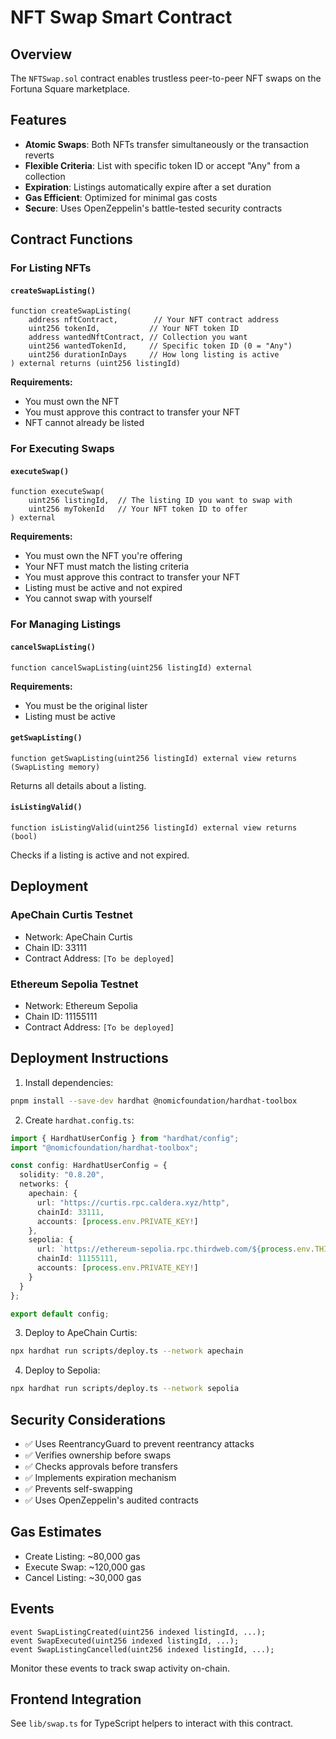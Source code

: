 # NFT Swap Smart Contract

## Overview

The `NFTSwap.sol` contract enables trustless peer-to-peer NFT swaps on the Fortuna Square marketplace.

## Features

- **Atomic Swaps**: Both NFTs transfer simultaneously or the transaction reverts
- **Flexible Criteria**: List with specific token ID or accept "Any" from a collection
- **Expiration**: Listings automatically expire after a set duration
- **Gas Efficient**: Optimized for minimal gas costs
- **Secure**: Uses OpenZeppelin's battle-tested security contracts

## Contract Functions

### For Listing NFTs

#### `createSwapListing()`
```solidity
function createSwapListing(
    address nftContract,        // Your NFT contract address
    uint256 tokenId,           // Your NFT token ID
    address wantedNftContract, // Collection you want
    uint256 wantedTokenId,     // Specific token ID (0 = "Any")
    uint256 durationInDays     // How long listing is active
) external returns (uint256 listingId)
```

**Requirements:**
- You must own the NFT
- You must approve this contract to transfer your NFT
- NFT cannot already be listed

### For Executing Swaps

#### `executeSwap()`
```solidity
function executeSwap(
    uint256 listingId,  // The listing ID you want to swap with
    uint256 myTokenId   // Your NFT token ID to offer
) external
```

**Requirements:**
- You must own the NFT you're offering
- Your NFT must match the listing criteria
- You must approve this contract to transfer your NFT
- Listing must be active and not expired
- You cannot swap with yourself

### For Managing Listings

#### `cancelSwapListing()`
```solidity
function cancelSwapListing(uint256 listingId) external
```

**Requirements:**
- You must be the original lister
- Listing must be active

#### `getSwapListing()`
```solidity
function getSwapListing(uint256 listingId) external view returns (SwapListing memory)
```

Returns all details about a listing.

#### `isListingValid()`
```solidity
function isListingValid(uint256 listingId) external view returns (bool)
```

Checks if a listing is active and not expired.

## Deployment

### ApeChain Curtis Testnet
- Network: ApeChain Curtis
- Chain ID: 33111
- Contract Address: `[To be deployed]`

### Ethereum Sepolia Testnet
- Network: Ethereum Sepolia
- Chain ID: 11155111
- Contract Address: `[To be deployed]`

## Deployment Instructions

1. Install dependencies:
```bash
pnpm install --save-dev hardhat @nomicfoundation/hardhat-toolbox
```

2. Create `hardhat.config.ts`:
```typescript
import { HardhatUserConfig } from "hardhat/config";
import "@nomicfoundation/hardhat-toolbox";

const config: HardhatUserConfig = {
  solidity: "0.8.20",
  networks: {
    apechain: {
      url: "https://curtis.rpc.caldera.xyz/http",
      chainId: 33111,
      accounts: [process.env.PRIVATE_KEY!]
    },
    sepolia: {
      url: `https://ethereum-sepolia.rpc.thirdweb.com/${process.env.THIRDWEB_CLIENT_ID}`,
      chainId: 11155111,
      accounts: [process.env.PRIVATE_KEY!]
    }
  }
};

export default config;
```

3. Deploy to ApeChain Curtis:
```bash
npx hardhat run scripts/deploy.ts --network apechain
```

4. Deploy to Sepolia:
```bash
npx hardhat run scripts/deploy.ts --network sepolia
```

## Security Considerations

- ✅ Uses ReentrancyGuard to prevent reentrancy attacks
- ✅ Verifies ownership before swaps
- ✅ Checks approvals before transfers
- ✅ Implements expiration mechanism
- ✅ Prevents self-swapping
- ✅ Uses OpenZeppelin's audited contracts

## Gas Estimates

- Create Listing: ~80,000 gas
- Execute Swap: ~120,000 gas
- Cancel Listing: ~30,000 gas

## Events

```solidity
event SwapListingCreated(uint256 indexed listingId, ...);
event SwapExecuted(uint256 indexed listingId, ...);
event SwapListingCancelled(uint256 indexed listingId, ...);
```

Monitor these events to track swap activity on-chain.

## Frontend Integration

See `lib/swap.ts` for TypeScript helpers to interact with this contract.
